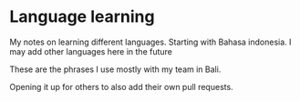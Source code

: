 # Language learning

My notes on learning different languages. 
Starting with Bahasa indonesia. 
I may add other languages here in the future

These are the phrases I use mostly with my team in Bali.

Opening it up for others to also add their own pull requests.

